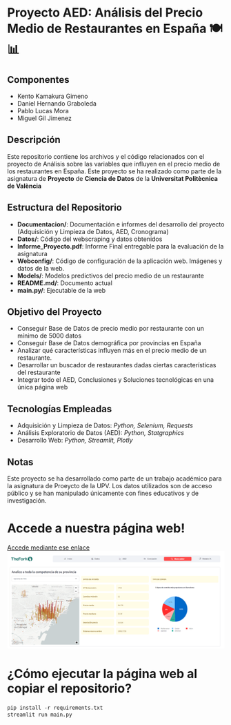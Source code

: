 # Proyecto AED: Análisis del Precio Medio de Restaurantes en España 🍽️📊

## Componentes

- Kento Kamakura Gimeno
- Daniel Hernando Graboleda
- Pablo Lucas Mora
- Miguel Gil Jimenez

## Descripción

Este repositorio contiene los archivos y el código relacionados con el proyecto de Análisis sobre las variables que influyen en el precio medio de los restaurantes en España. Este proyecto se ha realizado como parte de la asignatura de **Proyecto** de **Ciencia de Datos** de la **Universitat Politècnica de València**

## Estructura del Repositorio

- **Documentacion/**: Documentación e informes del desarrollo del proyecto (Adquisición y Limpieza de Datos, AED, Cronograma)
- **Datos/**: Código del webscraping y datos obtenidos
- **Informe_Proyecto.pdf**: Informe Final entregable para la evaluación de la asignatura
- **Webconfig/**: Código de configuración de la aplicación web. Imágenes y datos de la web.
- **Models/**: Modelos predictivos del precio medio de un restaurante
- **README.md/**: Documento actual
- **main.py/**: Ejecutable de la web

## Objetivo del Proyecto
- Conseguir Base de Datos de precio medio por restaurante con un mínimo de 5000 datos
- Conseguir Base de Datos demográfica por provincias en España​
- Analizar qué características influyen más en el precio medio de un restaurante.
- Desarrollar un buscador de restaurantes dadas ciertas características del restaurante
- Integrar todo el AED, Conclusiones y Soluciones tecnológicas en una única página web​

## Tecnologías Empleadas

- Adquisición y Limpieza de Datos: *Python, Selenium, Requests*
- Análisis Exploratorio de Datos (AED): *Python, Statgraphics*
- Desarrollo Web: *Python, Streamlit, Plotly*

## Notas

Este proyecto se ha desarrollado como parte de un trabajo académico para la asignatura de Proeycto de la UPV. Los datos utilizados son de acceso público y se han manipulado únicamente con fines educativos y de investigación.


# Accede a nuestra página web!
[Accede mediante ese enlace](https://thefork.streamlit.app/)
![Preview](webconfig/img/prevista_web.PNG)

# ¿Cómo ejecutar la página web al copiar el repositorio?
```
pip install -r requirements.txt
streamlit run main.py
```